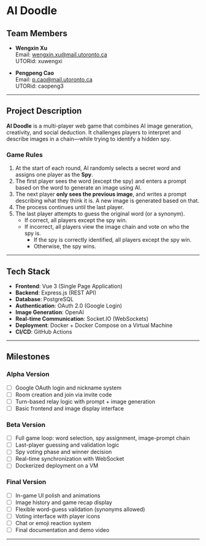 # AI Doodle

## Team Members

- **Wengxin Xu**  
  Email: wengxin.xu@mail.utoronto.ca  
  UTORid: xuwengxi

- **Pengpeng Cao**  
  Email: p.cao@mail.utoronto.ca  
  UTORid: caopeng3

---

## Project Description

**AI Doodle** is a multi-player web game that combines AI image generation, creativity, and social deduction. It challenges players to interpret and describe images in a chain—while trying to identify a hidden spy.

### Game Rules

1. At the start of each round, AI randomly selects a secret word and assigns one player as the **Spy**.
2. The first player sees the word (except the spy) and enters a prompt based on the word to generate an image using AI.
3. The next player **only sees the previous image**, and writes a prompt describing what they think it is. A new image is generated based on that.
4. The process continues until the last player.
5. The last player attempts to guess the original word (or a synonym).
   - If correct, all players except the spy win.
   - If incorrect, all players view the image chain and vote on who the spy is.
     - If the spy is correctly identified, all players except the spy win.
     - Otherwise, the spy wins.

---

## Tech Stack

- **Frontend**: Vue 3 (Single Page Application)
- **Backend**: Express.js (REST API)
- **Database**: PostgreSQL
- **Authentication**: OAuth 2.0 (Google Login)
- **Image Generation**: OpenAI
- **Real-time Communication**: Socket.IO (WebSockets)
- **Deployment**: Docker + Docker Compose on a Virtual Machine
- **CI/CD**: GitHub Actions

---

## Milestones

### Alpha Version

- [ ] Google OAuth login and nickname system
- [ ] Room creation and join via invite code
- [ ] Turn-based relay logic with prompt + image generation
- [ ] Basic frontend and image display interface

### Beta Version

- [ ] Full game loop: word selection, spy assignment, image-prompt chain
- [ ] Last-player guessing and validation logic
- [ ] Spy voting phase and winner decision
- [ ] Real-time synchronization with WebSocket
- [ ] Dockerized deployment on a VM

### Final Version

- [ ] In-game UI polish and animations
- [ ] Image history and game recap display
- [ ] Flexible word-guess validation (synonyms allowed)
- [ ] Voting interface with player icons
- [ ] Chat or emoji reaction system
- [ ] Final documentation and demo video

---
